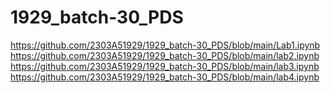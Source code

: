 # 1929_batch-30_PDS
https://github.com/2303A51929/1929_batch-30_PDS/blob/main/Lab1.ipynb
https://github.com/2303A51929/1929_batch-30_PDS/blob/main/lab2.ipynb
https://github.com/2303A51929/1929_batch-30_PDS/blob/main/lab3.ipynb
https://github.com/2303A51929/1929_batch-30_PDS/blob/main/lab4.ipynb
